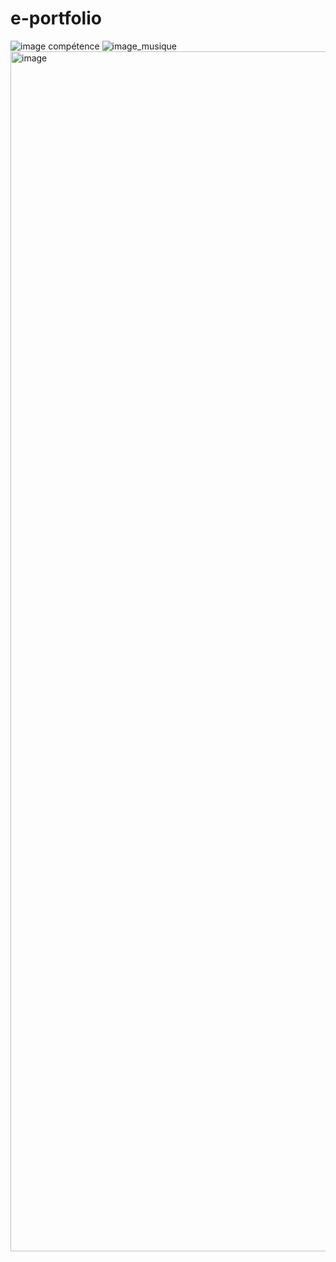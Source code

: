 # e-portfolio
![image compétence](https://user-images.githubusercontent.com/94796720/162499555-72ef9d65-792c-4961-abf9-4476ae85e3ef.jpg)
![image_musique](https://user-images.githubusercontent.com/94796720/162499844-7431408e-5ec1-4644-87c7-7d1296bcf4e6.jpg)
<img alt="image" width="1920" src="https://user-images.githubusercontent.com/94796720/162500319-03c3b6b4-db30-4ccc-a070-cc7a8b48cdb7.png">
